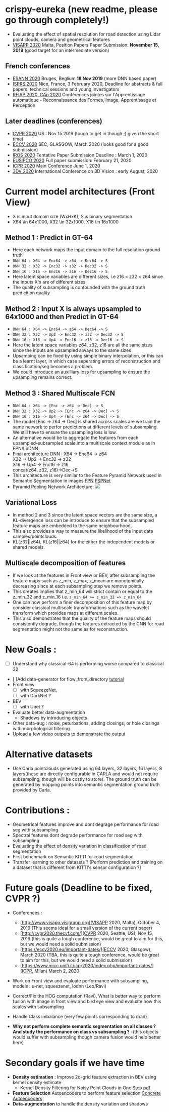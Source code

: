 # crispy-eureka (new readme, please go through completely!)
* Evaluating the effect of spatial resolution for road detection using Lidar point clouds, camera and geometrical features
* [VISAPP 2020](http://www.visapp.visigrapp.org/CallForPapers.aspx) Malta, Position Papers Paper Submission: **November 15, 2019** (good target for an intermediate version)

## French conferences
* [ESANN 2020](https://www.esann.org/) Bruges, Beglium **18 Nov 2019** (more DNN based paper)
* [ISPRS 2020](http://www.isprs2020-nice.com/) Nice, France, 3 February 2020, Deadline for abstracts & full papers: technical sessions and young investigators
* [RFIAP 2020, CAp 2020](https://www.sciencesconf.org/browse/conference/?confid=8780) Conférences jointes sur l'Apprentissage automatique - Reconnaissance des Formes, Image, Apprentissage et Perception

## Later deadlines (conferences)
* [CVPR 2020](http://cvpr2020.thecvf.com/) US : Nov 15 2019 (tough to get in though ;) given the short time)
* [ECCV 2020](https://eccv2020.eu/important-dates/) SEC, GLASGOW, March 2020 (looks good for a good submission)
* [IROS 2020](http://www.iros2020.org/) Tentative Paper Submission Deadline : March 1, 2020
* [EUSIPCO 2020](https://eusipco2020.org/calls/) Full paper submission: February 21, 2020
* [ICPR 2020](https://www.micc.unifi.it/icpr2020/index.php/important-dates/) Main Conference June 1, 2020
* [3DV 2020](http://3dv2020.dgcv.nii.ac.jp/) International Conference on 3D Vision : early August, 2020

# Current model architectures (Front View)
- X is input domain size (WxHxK), S is binary segmentation 
- X64 \in 64x1000, X32 \in 32x1000, X16 \in 16x1000
## Method 1 : Predict in GT-64
- Here each network maps the input domain to the full resolution ground truth
- ```DNN 64 : X64 -> Enc64 -> z64 -> Dec64 -> S ```
- ```DNN 32 : X32 -> Enc32 -> z32 -> Dec32 -> S``` 
- ```DNN 16 : X16 -> Enc16 -> z16 -> Dec16 -> S``` 
- Here latent space variables are different sizes, i.e z16 < z32 < z64 since the inputs X's are of different sizes
- The quality of subsampling is confounded with the ground truth predicition quality
## Method 2 : Input X is always upsampled to 64x1000 and then Predict in GT-64
- ```DNN 64 : X64 -> Enc64 -> z64 -> Dec64 -> S ```
- ```DNN 32 : X32 -> Up2 -> Enc32 -> z32 -> Dec32 -> S``` 
- ```DNN 16 : X16 -> Up4 -> Enc16 -> z16 -> Dec16 -> S```
- Here the latent space variables z64, z32, z16 are all the same sizes since the inputs are upsampled always to the same sizes
- Upsamping can be fixed by using simple binary interpolation, or this can be a learnt layer, in which case seperating errors of reconstruction and classification/seg becomes a problem.
- We could introduce an auxilliary loss for upsampling to ensure the upsampling remains correct.
## Method 3 : Shared Multiscale FCN
- ``` DNN 64 : X64 -> [Enc -> z64 -> Dec] -> S ```
- ``` DNN 32 : X32 -> Up2 -> [Enc -> z64 -> Dec] -> S ```
- ``` DNN 16 : X16 -> Up4 -> [Enc -> z64 -> Dec] -> S ```
- The model [Enc -> z64 -> Dec] is shared across scales are we train the same network to perfor predictions at different levels of subsampling. We still have to ensure the upsampling loss is low.
- An alternative would be to aggregate the features from each upsampled-subsampled scale into a multiscale context module as in FPN/LoDNN
- Final architecture DNN   :
X64 -> Enc64 -> z64   
X32 -> Up2 -> Enc32 -> z32  
X16 -> Up4 -> Enc16 -> z16  
concat(z64, z32, z16)->Dec->S    
- This architecture is very similar to the Feature Pyramid Network used in Semantic Segmentation in images [FPN](https://towardsdatascience.com/review-fpn-feature-pyramid-network-object-detection-262fc7482610) [PSPNet](https://towardsdatascience.com/review-pspnet-winner-in-ilsvrc-2016-semantic-segmentation-scene-parsing-e089e5df177d)
- Pyramid Pooling Network Architecture:
![](`https://miro.medium.com/max/1304/1*IxUlWP8RBtxNS1N6hyBAxA.png`)
## Variational Loss
- In method 2 and 3 since the latent space vectors are the same size, a KL-divergence loss can be introduce to ensure that the subsampled feature maps are embedded to the same neighbourhood.
- This also provides a way to measure the likelihood of the input data samples/pointclouds.
- KL(z32||z64), KL(z16||z64) for the either the independent models or shared models.
## Multiscale decomposition of features
- If we look at the features in Front view or BEV, after subsampling the feature maps such as z_min, z_max, z_mean are monotonically decreasing since at each subsampling step we remove points. 
- This creates implies that z_min_64 will strict contain or equal to the z_min_32 and z_min_16 i.e. ```z_min_64 >= z_min_32 => z_min_64```
- One can now perform a finer decomposition of this feature map by consider classical multiscale transformations such as the wavelet transform which provides maps at different scales.
- This also demonstrates that the quality of the feature maps should consistently degrade, though the features extracted by the CNN for road segmentation might not the same as for reconstruction.
# New Goals :
- [ ] Understand why classical-64 is performing worse compared to classical 32
- [ ]Add data-generator for flow_from_directory [tutorial](https://stanford.edu/~shervine/blog/keras-how-to-generate-data-on-the-fly)
- Front view 
	- [ ] with SqueezeNet, 
	- [ ] with DarkNet ?
- BEV
	- [ ] with Unet ?
- Evaluate better data-augmentation 
	- Shadows by introducing objects
- Other data-aug : noise, peturbations, adding closings, or hole closings with morphological filtering
- Upload a few video outputs to demonstrate the output

# Alternative datasets
- Use Carla pointclouds generated using 64 layers, 32 layers, 16 layers, 8 layers(these are directly configurable in CARLA and would not require subsampling, though will be costly to store). The ground truth can be generated by mapping points into semantic segmentation ground truth provided by Carla.


# Contributions : 
- Geometrical features improve and dont degrage performance for road seg with subsampling
- Spectral features dont degrade performance for road seg with subsampling
- Evaluating the effect of density variation in classification of road segmentation
- First benchmark on Semantic KITTI for road segmentation
- Transfer learning to other datasets ? [Perform prediction and training on a dataset that is different from KITTI's sensor configuration ?]

# Future goals (Deadline to be fixed, CVPR ?)
- Conferences : 
	- [http://www.visapp.visigrapp.org](VISAPP 2020, Malta), October 4, 2019 (This seems ideal for a small version of the current paper)
	- [http://cvpr2020.thecvf.com/](CVPR 2020, Seattle, US), Nov 15, 2019 (this is quite a tough conference, would be great to aim for this, but we would need a solid submission)
	- [https://eccv2020.eu/important-dates/](ECCV 2020, Glasgow), March 2020 (TBA, this is quite a tough conference, would be great to aim for this, but we would need a solid submission)
	- [https://www.micc.unifi.it/icpr2020/index.php/important-dates/](ICPR, Milan) March 2, 2020 

- Work on Front view and evaluate performance with subsampling, models : u-net, squeezenet, lodnn (Leo/Ravi)
- Correct/Fix the HOG computation (Ravi), What is better way to perform fusion with image in front view and bird eye view and evaluate how this scales with subsampling
- Handle Class imbalance (very few points corresponding to road)
- **Why not perform complete semantic segmentation on all classes ? And study the performance on class vs subsampling ?**
	-(this objects would suffer with subsampling though camera fusion would help better here)

# Secondary goals if we have time
- **Density estimation** : Improve 2d-grid feature extraction in BEV using kernel density estimate
	- Kernel Density Filtering for Noisy Point Clouds in One Step [pdf](http://www.csd.uwo.ca/faculty/beau/PAPERS/imvip-15.pdf)
- **Feature Selection** Autoencoders to perform feature selection [Concrete Autoencoders](https://github.com/mfbalin/Concrete-Autoencoders)
- **Data-augmentation** to handle the density variation and shadows

